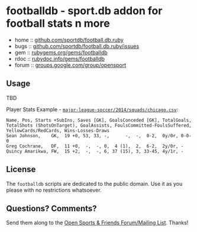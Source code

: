 # footballdb - sport.db addon for football stats n more


* home  :: [github.com/sportdb/football.db.ruby](https://github.com/sportdb/football.db.ruby)
* bugs  :: [github.com/sportdb/football.db.ruby/issues](https://github.com/sportdb/football.db.ruby/issues)
* gem   :: [rubygems.org/gems/footballdb](https://rubygems.org/gems/footballdb)
* rdoc  :: [rubydoc.info/gems/footballdb](http://rubydoc.info/gems/footballdb)
* forum :: [groups.google.com/group/opensport](https://groups.google.com/group/opensport)


## Usage

TBD


Player Stats Example - [`major-league-soccer/2014/squads/chicago.csv`](test/data/major-league-soccer/2014/squads/chicago.csv):

~~~
Name, Pos, Starts +SubIns, Saves [GK], GoalsConceded [GK], TotalGoals, TotalShots (ShotsOnTarget), GoalAssists, FoulsCommitted-FoulsSuffered, YellowCards/RedCards, Wins-Losses-Draws
Sean Johnson,    GK,  19 +0, 53, 33, -,      -,  -,  0-2,  0y/0r, 0-0-0
Greg Cochrane,   DF,  11 +0,  -,  -, 0,  4 (1),  2,  6-2,  2y/0r, -
Quincy Amarikwa, FW,  15 +2,  -,  -, 6, 37 (15), 3, 33-45, 4y/1r, -
~~~


## License

The `footballdb` scripts are dedicated to the public domain.
Use it as you please with no restrictions whatsoever.


## Questions? Comments?

Send them along to the
[Open Sports & Friends Forum/Mailing List](http://groups.google.com/group/opensport).
Thanks!


